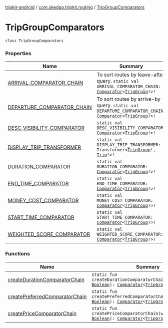 [tripkit-android](../../index.md) / [com.skedgo.tripkit.routing](../index.md) / [TripGroupComparators](./index.md)

# TripGroupComparators

`class TripGroupComparators`

### Properties

| Name | Summary |
|---|---|
| [ARRIVAL_COMPARATOR_CHAIN](-a-r-r-i-v-a-l_-c-o-m-p-a-r-a-t-o-r_-c-h-a-i-n.md) | To sort routes by leave-after query. `static val ARRIVAL_COMPARATOR_CHAIN: `[`Comparator`](https://docs.oracle.com/javase/7/docs/api/java/util/Comparator.html)`<`[`TripGroup`](../-trip-group/index.md)`!>!` |
| [DEPARTURE_COMPARATOR_CHAIN](-d-e-p-a-r-t-u-r-e_-c-o-m-p-a-r-a-t-o-r_-c-h-a-i-n.md) | To sort routes by arrive-by query. `static val DEPARTURE_COMPARATOR_CHAIN: `[`Comparator`](https://docs.oracle.com/javase/7/docs/api/java/util/Comparator.html)`<`[`TripGroup`](../-trip-group/index.md)`!>!` |
| [DESC_VISIBILITY_COMPARATOR](-d-e-s-c_-v-i-s-i-b-i-l-i-t-y_-c-o-m-p-a-r-a-t-o-r.md) | `static val DESC_VISIBILITY_COMPARATOR: `[`Comparator`](https://docs.oracle.com/javase/7/docs/api/java/util/Comparator.html)`<`[`TripGroup`](../-trip-group/index.md)`!>!` |
| [DISPLAY_TRIP_TRANSFORMER](-d-i-s-p-l-a-y_-t-r-i-p_-t-r-a-n-s-f-o-r-m-e-r.md) | `static val DISPLAY_TRIP_TRANSFORMER: Transformer<`[`TripGroup`](../-trip-group/index.md)`!, `[`Trip`](../-trip/index.md)`!>!` |
| [DURATION_COMPARATOR](-d-u-r-a-t-i-o-n_-c-o-m-p-a-r-a-t-o-r.md) | `static val DURATION_COMPARATOR: `[`Comparator`](https://docs.oracle.com/javase/7/docs/api/java/util/Comparator.html)`<`[`TripGroup`](../-trip-group/index.md)`!>!` |
| [END_TIME_COMPARATOR](-e-n-d_-t-i-m-e_-c-o-m-p-a-r-a-t-o-r.md) | `static val END_TIME_COMPARATOR: `[`Comparator`](https://docs.oracle.com/javase/7/docs/api/java/util/Comparator.html)`<`[`TripGroup`](../-trip-group/index.md)`!>!` |
| [MONEY_COST_COMPARATOR](-m-o-n-e-y_-c-o-s-t_-c-o-m-p-a-r-a-t-o-r.md) | `static val MONEY_COST_COMPARATOR: `[`Comparator`](https://docs.oracle.com/javase/7/docs/api/java/util/Comparator.html)`<`[`TripGroup`](../-trip-group/index.md)`!>!` |
| [START_TIME_COMPARATOR](-s-t-a-r-t_-t-i-m-e_-c-o-m-p-a-r-a-t-o-r.md) | `static val START_TIME_COMPARATOR: `[`Comparator`](https://docs.oracle.com/javase/7/docs/api/java/util/Comparator.html)`<`[`TripGroup`](../-trip-group/index.md)`!>!` |
| [WEIGHTED_SCORE_COMPARATOR](-w-e-i-g-h-t-e-d_-s-c-o-r-e_-c-o-m-p-a-r-a-t-o-r.md) | `static val WEIGHTED_SCORE_COMPARATOR: `[`Comparator`](https://docs.oracle.com/javase/7/docs/api/java/util/Comparator.html)`<`[`TripGroup`](../-trip-group/index.md)`!>!` |

### Functions

| Name | Summary |
|---|---|
| [createDurationComparatorChain](create-duration-comparator-chain.md) | `static fun createDurationComparatorChain(willArriveBy: `[`Boolean`](https://kotlinlang.org/api/latest/jvm/stdlib/kotlin/-boolean/index.html)`): `[`Comparator`](https://docs.oracle.com/javase/7/docs/api/java/util/Comparator.html)`<`[`TripGroup`](../-trip-group/index.md)`!>!` |
| [createPreferredComparatorChain](create-preferred-comparator-chain.md) | `static fun createPreferredComparatorChain(willArriveBy: `[`Boolean`](https://kotlinlang.org/api/latest/jvm/stdlib/kotlin/-boolean/index.html)`): `[`Comparator`](https://docs.oracle.com/javase/7/docs/api/java/util/Comparator.html)`<`[`TripGroup`](../-trip-group/index.md)`!>!` |
| [createPriceComparatorChain](create-price-comparator-chain.md) | `static fun createPriceComparatorChain(willArriveBy: `[`Boolean`](https://kotlinlang.org/api/latest/jvm/stdlib/kotlin/-boolean/index.html)`): `[`Comparator`](https://docs.oracle.com/javase/7/docs/api/java/util/Comparator.html)`<`[`TripGroup`](../-trip-group/index.md)`!>!` |
